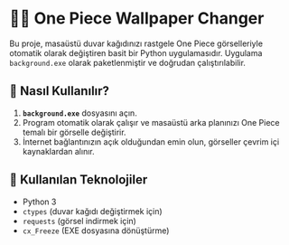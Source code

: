 # 🏴‍☠️ One Piece Wallpaper Changer

Bu proje, masaüstü duvar kağıdınızı rastgele One Piece görselleriyle otomatik olarak değiştiren basit bir Python uygulamasıdır. Uygulama `background.exe` olarak paketlenmiştir ve doğrudan çalıştırılabilir.

## 🚀 Nasıl Kullanılır?

1. **`background.exe`** dosyasını açın.
2. Program otomatik olarak çalışır ve masaüstü arka planınızı One Piece temalı bir görselle değiştirir.
3. İnternet bağlantınızın açık olduğundan emin olun, görseller çevrim içi kaynaklardan alınır.

## 🧰 Kullanılan Teknolojiler

- Python 3
- `ctypes` (duvar kağıdı değiştirmek için)
- `requests` (görsel indirmek için)
- `cx_Freeze` (EXE dosyasına dönüştürme)

